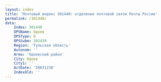 ```yaml
---
layout: index
title: 'Почтовый индекс 301440: отделение почтовой связи Почты России'
permalink: /301440/
data:
    Index: 301440
    OPSName: Одоев
    OPSType: О
    OPSSubm: 301439
    Region: 'Тульская область'
    Autonom: ''
    Area: 'Одоевский район'
    City: Одоев
    City1: ''
    ActDate: '20031230'
    IndexOld: ''
---
```

